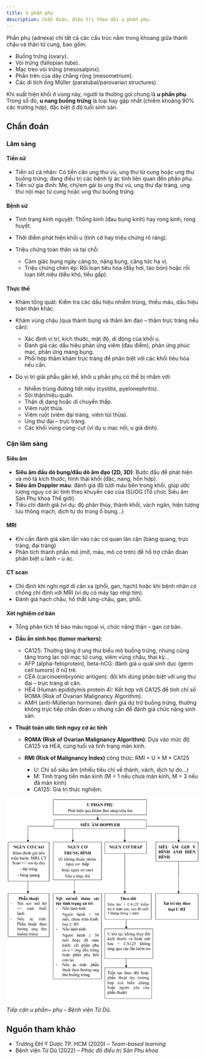 ```yaml
---
title: U phần phụ
description: Chẩn đoán, điều trị theo dõi u phần phụ.
---
```


Phần phụ (adnexa) chỉ tất cả các cấu trúc nằm trong khoang giữa thành chậu và thân tử cung, bao gồm:

- Buồng trứng (ovary).
- Vòi trứng (fallopian tube).
- Mạc treo vòi trứng (mesosalpinx).
- Phần trên của dây chằng rộng (mesometrium).
- Các di tích ống Müller (paratubal/parovarian structures).

Khi xuất hiện khối ở vùng này, người ta thường gọi chung là **u phần phụ**. Trong số đó, **u nang buồng trứng** là loại hay gặp nhất (chiếm khoảng 90% các trường hợp), đặc biệt ở độ tuổi sinh sản.

## Chẩn đoán

### Lâm sàng

#### Tiền sử

- Tiền sử cá nhân: Có tiền căn ung thư vú, ung thư tử cung hoặc ung thư buồng trứng; đang điều trị các bệnh lý ác tính liên quan đến phần phụ.
- Tiền sử gia đình: Mẹ, chị/em gái bị ung thư vú, ung thư đại tràng, ung thư nội mạc tử cung hoặc ung thư buồng trứng.

#### Bệnh sử

- Tình trạng kinh nguyệt: Thống kinh (đau bụng kinh) hay rong kinh, rong huyết.
- Thời điểm phát hiện khối u (tình cờ hay triệu chứng rõ ràng).
- Triệu chứng toàn thân và tại chỗ:

  - Cảm giác bụng ngày càng to, nặng bụng, căng tức hạ vị.
  - Triệu chứng chèn ép: Rối loạn tiêu hóa (đầy hơi, táo bón) hoặc rối loạn tiết niệu (tiểu khó, tiểu gấp).

#### Thực thể

- Khám tổng quát: Kiểm tra các dấu hiệu nhiễm trùng, thiếu máu, dấu hiệu toàn thân khác.
- Khám vùng chậu (qua thành bụng và thăm âm đạo – thăm trực tràng nếu cần):

  - Xác định vị trí, kích thước, mật độ, di động của khối u.
  - Đánh giá các dấu hiệu phản ứng viêm (đau điểm), phản ứng phúc mạc, phản ứng màng bụng.
  - Phối hợp thăm khám trực tràng để phân biệt với các khối tiêu hóa nếu cần.

- Do vị trí giải phẫu gần kề, khối u phần phụ có thể bị nhầm với:

  - Nhiễm trùng đường tiết niệu (cystitis, pyelonephritis).
  - Sỏi thận/niệu quản.
  - Thận dị dạng hoặc di chuyển thấp.
  - Viêm ruột thừa.
  - Viêm ruột (viêm đại tràng, viêm túi thừa).
  - Ung thư đại – trực tràng.
  - Các khối vùng cùng-cụt (ví dụ u mạc nối, u giả dính).

### Cận lâm sàng

#### Siêu âm

- **Siêu âm đầu dò bụng/đầu dò âm đạo (2D, 3D)**: Bước đầu để phát hiện và mô tả kích thước, hình thái khối (đặc, nang, hỗn hợp).
- **Siêu âm Doppler màu**: đánh giá độ tưới máu bên trong khối, giúp ước lượng nguy cơ ác tính theo khuyến cáo của ISUOG (Tổ chức Siêu âm Sản Phụ khoa Thế giới).
- Tiêu chí đánh giá (ví dụ: độ phân thùy, thành khối, vách ngăn, hiện tượng lưu thông mạch, dịch tự do trong ổ bụng...)

#### MRI

- Khi cần đánh giá xâm lấn vào các cơ quan lân cận (bàng quang, trực tràng, đại tràng)
- Phân tích thành phần mô (mỡ, máu, mô cơ trơn) để hỗ trợ chẩn đoán phân biệt u lành – u ác.

#### CT scan

- Chỉ định khi nghi ngờ di căn xa (phổi, gan, hạch) hoặc khi bệnh nhân có chống chỉ định với MRI (ví dụ có máy tạo nhịp tim).
- Đánh giá hạch chậu, hố thắt lưng-chậu, gan, phổi.

#### Xét nghiệm cơ bản

- Tổng phân tích tế bào máu ngoại vi, chức năng thận – gan cơ bản.
- **Dấu ấn sinh học (tumor markers)**:

  - CA125: Thường tăng ở ung thư biểu mô buồng trứng, nhưng cũng tăng trong lạc nội mạc tử cung, viêm vùng chậu, thai kỳ...
  - AFP (alpha-fetoprotein), beta-hCG: đánh giá u quái sinh dục (germ cell tumors) ở nữ trẻ.
  - CEA (carcinoembryonic antigen): đôi khi dùng phân biệt với ung thư đại – trực tràng di căn.
  - HE4 (Human epididymis protein 4): Kết hợp với CA125 để tính chỉ số ROMA (Risk of Ovarian Malignancy Algorithm).
  - AMH (anti-Müllerian hormone): đánh giá dự trữ buồng trứng, thường không trực tiếp chẩn đoán u nhưng cần để đánh giá chức năng sinh sản.

- **Thuật toán ước tính nguy cơ ác tính**

  - **ROMA (Risk of Ovarian Malignancy Algorithm)**: Dựa vào mức độ CA125 và HE4, cùng tuổi và tình trạng mãn kinh.
  - **RMI (Risk of Malignancy Index)** công thức: RMI = U × M × CA125

    - U: Chỉ số siêu âm (nhiều tiêu chí về thành, vách, dịch tự do...)
    - M: Tình trạng tiền mãn kinh (M = 1 nếu chưa mãn kinh, M = 3 nếu đã mãn kinh)
    - CA125: Giá trị thực nghiệm.

![Tiếp cận u~ phần phụ – Bệnh viện Từ Dũ](./_images/u-phan-phu/tiep-can-u-phan-phu.jpeg)

_Tiếp cận u phần~ phụ – Bệnh viện Từ Dũ._

## Nguồn tham khảo

- Trường ĐH Y Dược TP. HCM (2020) – _Team-based learning_
- Bệnh viện Từ Dũ (2022) – _Phác đồ điều trị Sản Phụ khoa_
